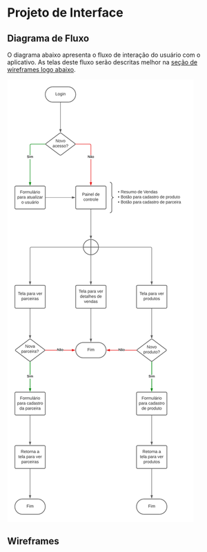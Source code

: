 
# Projeto de Interface

## Diagrama de Fluxo

O diagrama abaixo apresenta o fluxo de interação do usuário com o aplicativo. As telas deste fluxo serão descritas melhor na [seção de wireframes logo abaixo](#wireframes).

![Imagem do Diagrama de Fluxo](img/03-fluxograma.png)

## Wireframes